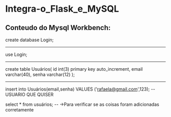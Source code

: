 # Integra-o_Flask_e_MySQL
## Conteudo do Mysql Workbench:
  create database Login;
  -- --------
  use Login;
  
  -- -----------
  create table Usuários(
  	id int(3) primary key auto_increment,
      email varchar(40),
      senha varchar(12)
  );
  -- -----------
  insert into Usuários(email,senha) VALUES
  ('rafaela@gmail.com',123); -- USUARIO QUE QUISER	
  
  select * from usuários; -- ->Para verificar se as coisas foram adicionadas corretamente 
